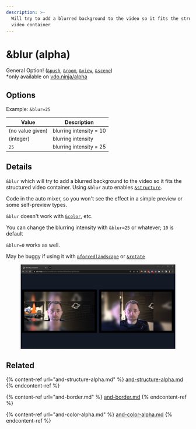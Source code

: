 ```yaml
---
description: >-
  Will try to add a blurred background to the video so it fits the structured
  video container
---
```


# \&blur (alpha)

General Option! ([`&push`](../../source-settings/push.md), [`&room`](../../general-settings/room.md), [`&view`](../view-parameters/view.md), [`&scene`](../view-parameters/scene.md))\
\*only available on [vdo.ninja/alpha](https://vdo.ninja/alpha/)

## Options

Example: `&blur=25`

| Value            | Description             |
| ---------------- | ----------------------- |
| (no value given) | blurring intensity = 10 |
| (integer)        | blurring intensity      |
| `25`             | blurring intensity = 25 |

## Details

`&blur` which will try to add a blurred background to the video so it fits the structured video container. Using `&blur` auto enables [`&structure`](and-structure-alpha.md).

Code in the auto mixer, so you won't see the effect in a simple preview or some self-preview types.

`&blur` doesn't work with [`&color`](and-color-alpha.md), etc.

You can change the blurring intensity with `&blur=25` or whatever; `10` is default

`&blur=0` works as well.

May be buggy if using it with [`&forcedlandscape`](../mobile-parameters/and-forcelandscape.md) or [`&rotate`](and-rotate.md)

<figure><img src="../../.gitbook/assets/image (8) (1).png" alt=""><figcaption></figcaption></figure>

## Related

{% content-ref url="and-structure-alpha.md" %}
[and-structure-alpha.md](and-structure-alpha.md)
{% endcontent-ref %}

{% content-ref url="and-border.md" %}
[and-border.md](and-border.md)
{% endcontent-ref %}

{% content-ref url="and-color-alpha.md" %}
[and-color-alpha.md](and-color-alpha.md)
{% endcontent-ref %}
